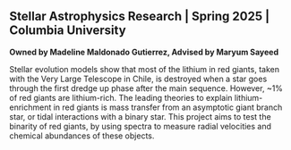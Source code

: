 <h2>Stellar Astrophysics Research | Spring 2025 | Columbia University </h2>
<strong>Owned by Madeline Maldonado Gutierrez, Advised by Maryum Sayeed</strong></br>

Stellar evolution models show that most of the lithium in red giants, taken with the Very Large Telescope in Chile, is destroyed when a star goes through the first dredge up phase after the main sequence.
However, ~1% of red giants are lithium-rich. The leading theories to explain lithium-enrichment in red giants is mass transfer from an asymptotic giant branch star, or tidal interactions with a binary star.
This project aims to test the binarity of red giants, by using spectra to measure radial velocities and chemical abundances of these objects.
